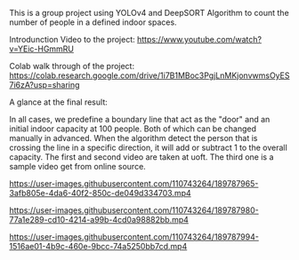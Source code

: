 This is a group project using YOLOv4 and DeepSORT Algorithm to count the number of people in a defined indoor spaces.

Introdunction Video to the project: https://www.youtube.com/watch?v=YEic-HGmmRU

Colab walk through of the project: https://colab.research.google.com/drive/1i7B1MBoc3PgjLnMKjonvwmsOyES7i6zA?usp=sharing

A glance at the final result:

In all cases, we predefine a boundary line that act as the "door" and an initial indoor capacity at 100 people. Both of which can be changed manually in advanced. When the algorithm detect the person that is crossing the line in a specific direction, it will add or subtract 1 to the overall capacity. The first and second video are taken at uoft. The third one is a sample video get from online source.

https://user-images.githubusercontent.com/110743264/189787965-3afb805e-4da6-40f2-850c-de049d334703.mp4

https://user-images.githubusercontent.com/110743264/189787980-77a1e289-cd10-4214-a99b-4cd0a98882bb.mp4

https://user-images.githubusercontent.com/110743264/189787994-1516ae01-4b9c-460e-9bcc-74a5250bb7cd.mp4

